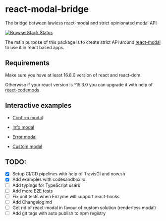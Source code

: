 # react-modal-bridge

The bridge between lawless react-modal and strict opinionated modal API

[![BrowserStack Status](https://www.browserstack.com/automate/badge.svg?badge_key=MEtqdFRZR3JsSkFtbjk3czFBa1l6M2prdDMzbzFEVUlFUUlhZEdReXp5ST0tLXFvOVU4anpjZWNvMkhmL3lyb2lNRmc9PQ==--aefafd6a79ec8c5a06b4bc0e7b42c88400d400f4)](https://www.browserstack.com/automate/public-build/MEtqdFRZR3JsSkFtbjk3czFBa1l6M2prdDMzbzFEVUlFUUlhZEdReXp5ST0tLXFvOVU4anpjZWNvMkhmL3lyb2lNRmc9PQ==--aefafd6a79ec8c5a06b4bc0e7b42c88400d400f4)

The main purpose of this package is to create strict API around [react-modal](https://github.com/reactjs/react-modal) to use it in react based apps.

## Requirements

Make sure you have at least 16.8.0 version of react and react-dom.

Otherwise if your react version is ^15.3.0 you can upgrade it with help of [react-codemods](https://github.com/reactjs/react-codemod#rename-unsafe-lifecycles).

## Interactive examples

- [Confirm modal](https://codesandbox.io/s/3x6v27vo41)

- [Info modal](https://codesandbox.io/s/88511rmov9)

- [Error modal](https://codesandbox.io/s/pkp753632j)

- [Custom modal](https://codesandbox.io/s/6wp93mwvrk)

## TODO:

- [x] Setup CI/CD pipelines with help of TravisCI and now.sh
- [x] Add examples with codesandbox.io
- [ ] Add typings for TypeScript users
- [ ] Add more E2E tests
- [ ] Fix unit tests when Enzyme will support react-hooks
- [ ] Add Changelog.md
- [ ] Get rid of react-modal in favour of custom solution (renderless modal)
- [ ] Add git tags with auto publish to npm registry
